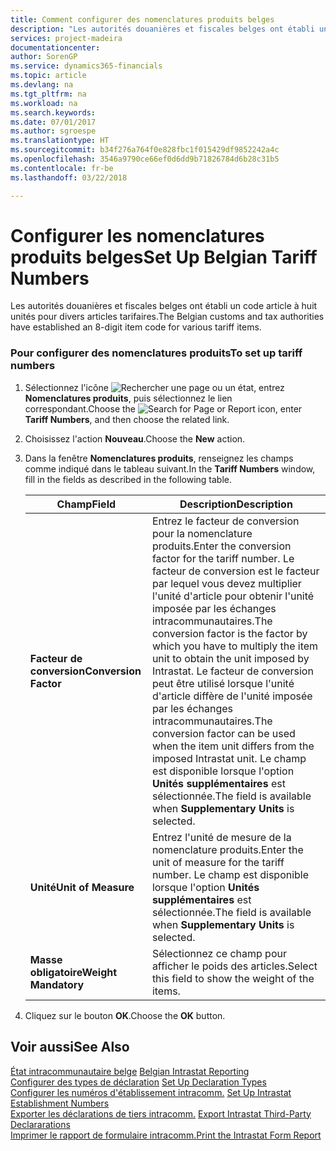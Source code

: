```yaml
---
title: Comment configurer des nomenclatures produits belges
description: "Les autorités douanières et fiscales belges ont établi un code article à huit unités pour divers articles tarifaires."
services: project-madeira
documentationcenter: 
author: SorenGP
ms.service: dynamics365-financials
ms.topic: article
ms.devlang: na
ms.tgt_pltfrm: na
ms.workload: na
ms.search.keywords: 
ms.date: 07/01/2017
ms.author: sgroespe
ms.translationtype: HT
ms.sourcegitcommit: b34f276a764f0e828fbc1f015429df9852242a4c
ms.openlocfilehash: 3546a9790ce66ef0d6dd9b71826784d6b28c31b5
ms.contentlocale: fr-be
ms.lasthandoff: 03/22/2018

---
```

# <a name="set-up-belgian-tariff-numbers"></a><span data-ttu-id="8f4a7-103">Configurer les nomenclatures produits belges</span><span class="sxs-lookup"><span data-stu-id="8f4a7-103">Set Up Belgian Tariff Numbers</span></span>
<span data-ttu-id="8f4a7-104">Les autorités douanières et fiscales belges ont établi un code article à huit unités pour divers articles tarifaires.</span><span class="sxs-lookup"><span data-stu-id="8f4a7-104">The Belgian customs and tax authorities have established an 8-digit item code for various tariff items.</span></span>  

### <a name="to-set-up-tariff-numbers"></a><span data-ttu-id="8f4a7-105">Pour configurer des nomenclatures produits</span><span class="sxs-lookup"><span data-stu-id="8f4a7-105">To set up tariff numbers</span></span>  

1.  <span data-ttu-id="8f4a7-106">Sélectionnez l'icône ![Rechercher une page ou un état](../../media/ui-search/search_small.png "icône Rechercher une page ou un état"), entrez **Nomenclatures produits**, puis sélectionnez le lien correspondant.</span><span class="sxs-lookup"><span data-stu-id="8f4a7-106">Choose the ![Search for Page or Report](../../media/ui-search/search_small.png "Search for Page or Report icon") icon, enter **Tariff Numbers**, and then choose the related link.</span></span>  
2.  <span data-ttu-id="8f4a7-107">Choisissez l'action **Nouveau**.</span><span class="sxs-lookup"><span data-stu-id="8f4a7-107">Choose the **New** action.</span></span>  
3.  <span data-ttu-id="8f4a7-108">Dans la fenêtre **Nomenclatures produits**, renseignez les champs comme indiqué dans le tableau suivant.</span><span class="sxs-lookup"><span data-stu-id="8f4a7-108">In the **Tariff Numbers** window, fill in the fields as described in the following table.</span></span>  

    |<span data-ttu-id="8f4a7-109">Champ</span><span class="sxs-lookup"><span data-stu-id="8f4a7-109">Field</span></span>|<span data-ttu-id="8f4a7-110">Description</span><span class="sxs-lookup"><span data-stu-id="8f4a7-110">Description</span></span>|  
    |---------------------------------|---------------------------------------|  
    |<span data-ttu-id="8f4a7-111">**Facteur de conversion**</span><span class="sxs-lookup"><span data-stu-id="8f4a7-111">**Conversion Factor**</span></span>|<span data-ttu-id="8f4a7-112">Entrez le facteur de conversion pour la nomenclature produits.</span><span class="sxs-lookup"><span data-stu-id="8f4a7-112">Enter the conversion factor for the tariff number.</span></span> <span data-ttu-id="8f4a7-113">Le facteur de conversion est le facteur par lequel vous devez multiplier l'unité d'article pour obtenir l'unité imposée par les échanges intracommunautaires.</span><span class="sxs-lookup"><span data-stu-id="8f4a7-113">The conversion factor is the factor by which you have to multiply the item unit to obtain the unit imposed by Intrastat.</span></span> <span data-ttu-id="8f4a7-114">Le facteur de conversion peut être utilisé lorsque l'unité d'article diffère de l'unité imposée par les échanges intracommunautaires.</span><span class="sxs-lookup"><span data-stu-id="8f4a7-114">The conversion factor can be used when the item unit differs from the imposed Intrastat unit.</span></span> <span data-ttu-id="8f4a7-115">Le champ est disponible lorsque l'option **Unités supplémentaires** est sélectionnée.</span><span class="sxs-lookup"><span data-stu-id="8f4a7-115">The field is available when **Supplementary Units** is selected.</span></span>|  
    |<span data-ttu-id="8f4a7-116">**Unité**</span><span class="sxs-lookup"><span data-stu-id="8f4a7-116">**Unit of Measure**</span></span>|<span data-ttu-id="8f4a7-117">Entrez l'unité de mesure de la nomenclature produits.</span><span class="sxs-lookup"><span data-stu-id="8f4a7-117">Enter the unit of measure for the tariff number.</span></span> <span data-ttu-id="8f4a7-118">Le champ est disponible lorsque l'option **Unités supplémentaires** est sélectionnée.</span><span class="sxs-lookup"><span data-stu-id="8f4a7-118">The field is available when **Supplementary Units** is selected.</span></span>|  
    |<span data-ttu-id="8f4a7-119">**Masse obligatoire**</span><span class="sxs-lookup"><span data-stu-id="8f4a7-119">**Weight Mandatory**</span></span>|<span data-ttu-id="8f4a7-120">Sélectionnez ce champ pour afficher le poids des articles.</span><span class="sxs-lookup"><span data-stu-id="8f4a7-120">Select this field to show the weight of the items.</span></span>|  

4.  <span data-ttu-id="8f4a7-121">Cliquez sur le bouton **OK**.</span><span class="sxs-lookup"><span data-stu-id="8f4a7-121">Choose the **OK** button.</span></span>  
  
## <a name="see-also"></a><span data-ttu-id="8f4a7-122">Voir aussi</span><span class="sxs-lookup"><span data-stu-id="8f4a7-122">See Also</span></span>  
 <span data-ttu-id="8f4a7-123">[État intracommunautaire belge](belgian-intrastat-reporting.md) </span><span class="sxs-lookup"><span data-stu-id="8f4a7-123">[Belgian Intrastat Reporting](belgian-intrastat-reporting.md) </span></span>  
 <span data-ttu-id="8f4a7-124">[Configurer des types de déclaration](how-to-set-up-declaration-types.md) </span><span class="sxs-lookup"><span data-stu-id="8f4a7-124">[Set Up Declaration Types](how-to-set-up-declaration-types.md) </span></span>  
 <span data-ttu-id="8f4a7-125">[Configurer les numéros d'établissement intracomm.](how-to-set-up-intrastat-establishment-numbers.md) </span><span class="sxs-lookup"><span data-stu-id="8f4a7-125">[Set Up Intrastat Establishment Numbers](how-to-set-up-intrastat-establishment-numbers.md) </span></span>  
 <span data-ttu-id="8f4a7-126">[Exporter les déclarations de tiers intracomm.](how-to-export-intrastat-third-party-declararations.md) </span><span class="sxs-lookup"><span data-stu-id="8f4a7-126">[Export Intrastat Third-Party Declararations](how-to-export-intrastat-third-party-declararations.md) </span></span>  
 [<span data-ttu-id="8f4a7-127">Imprimer le rapport de formulaire intracomm.</span><span class="sxs-lookup"><span data-stu-id="8f4a7-127">Print the Intrastat Form Report</span></span>](how-to-print-the-intrastat-form-report.md)

